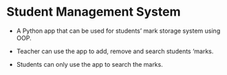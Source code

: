 <h1>Student Management System</h1>

- A Python app that can be used for students’ mark storage system using OOP. 

- Teacher can use the app to add, remove and search students ‘marks.

- Students can only use the app to search the marks.
